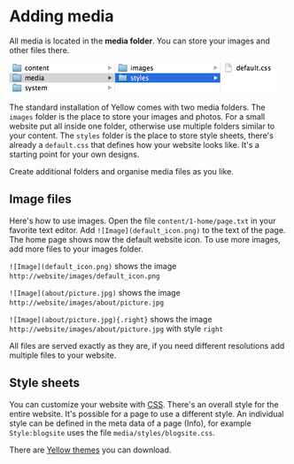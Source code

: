 Adding media
============

All media is located in the **media folder**. You can store your images and other files there.

![Screenshot](picture_media.png?raw=true)

The standard installation of Yellow comes with two media folders. The `images` folder is the place to store your images and photos. For a small website put all inside one folder, otherwise use multiple folders similar to your content. The `styles` folder is the place to store style sheets, there's already a `default.css` that defines how your website looks like. It's a starting point for your own designs.

Create additional folders and organise media files as you like.

Image files
-----------
Here's how to use images. Open the file `content/1-home/page.txt` in your favorite text editor. Add `![Image](default_icon.png)` to the text of the page. The home page shows now the default website icon. To use more images, add more files to your images folder.

`![Image](default_icon.png)` shows the image `http://website/images/default_icon.png`

`![Image](about/picture.jpg)` shows the image `http://website/images/about/picture.jpg`

`![Image](about/picture.jpg){.right}` shows the image `http://website/images/about/picture.jpg` with style `right`

All files are served exactly as they are, if you need different resolutions add multiple files to your website.

Style sheets
------------
You can customize your website with [CSS](http://en.wikipedia.org/wiki/CSS). There's an overall style for the entire website. It's possible for a page to use a different style. An individual style can be defined in the meta data of a page (Info), for example `Style:blogsite` uses the file `media/styles/blogsite.css`.

There are [Yellow themes](https://github.com/markseu/yellowcms-extensions/tree/master/themes) you can download.